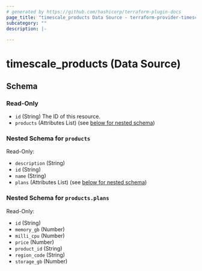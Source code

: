 ```yaml
---
# generated by https://github.com/hashicorp/terraform-plugin-docs
page_title: "timescale_products Data Source - terraform-provider-timescale"
subcategory: ""
description: |-
  
---
```


# timescale_products (Data Source)





<!-- schema generated by tfplugindocs -->
## Schema

### Read-Only

- `id` (String) The ID of this resource.
- `products` (Attributes List) (see [below for nested schema](#nestedatt--products))

<a id="nestedatt--products"></a>
### Nested Schema for `products`

Read-Only:

- `description` (String)
- `id` (String)
- `name` (String)
- `plans` (Attributes List) (see [below for nested schema](#nestedatt--products--plans))

<a id="nestedatt--products--plans"></a>
### Nested Schema for `products.plans`

Read-Only:

- `id` (String)
- `memory_gb` (Number)
- `milli_cpu` (Number)
- `price` (Number)
- `product_id` (String)
- `region_code` (String)
- `storage_gb` (Number)



